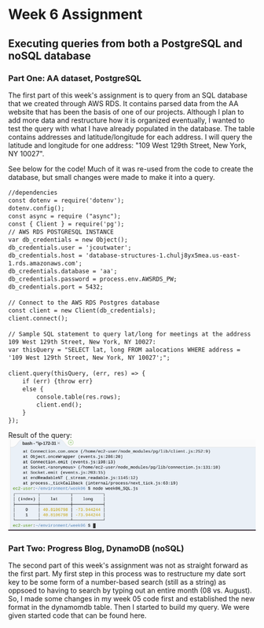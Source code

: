# Week 6 Assignment
## Executing queries from both a PostgreSQL and noSQL database

### Part One: AA dataset, PostgreSQL
The first part of this week's assignment is to query from an SQL database that we created through AWS RDS. It contains parsed data from the AA website that has been the basis of one of our projects. Although I plan to add more data and restructure how it is organized eventually, I wanted to test the query with what I have already populated in the database. The table contains addresses and latitude/longitude for each address. I will query the latitude and longitude for one address: "109 West 129th Street, New York, NY 10027".

See below for the code! Much of it was re-used from the code to create the database, but small changes were made to make it into a query.

    //dependencies
    const dotenv = require('dotenv');
    dotenv.config();
    const async = require ("async"); 
    const { Client } = require('pg');
    // AWS RDS POSTGRESQL INSTANCE
    var db_credentials = new Object();
    db_credentials.user = 'jcoutwater';
    db_credentials.host = 'database-structures-1.chulj8yx5mea.us-east-1.rds.amazonaws.com';
    db_credentials.database = 'aa';
    db_credentials.password = process.env.AWSRDS_PW;
    db_credentials.port = 5432;

    // Connect to the AWS RDS Postgres database
    const client = new Client(db_credentials);
    client.connect();

    // Sample SQL statement to query lat/long for meetings at the address 109 West 129th Street, New York, NY 10027: 
    var thisQuery = "SELECT lat, long FROM aalocations WHERE address = '109 West 129th Street, New York, NY 10027';";

    client.query(thisQuery, (err, res) => {
        if (err) {throw err}
        else {
            console.table(res.rows);
            client.end();
        }
    });
    
Result of the query:
![alt text](https://github.com/joutwater/Data-Structures/blob/master/week06/data/week06_SQL.png)

### Part Two: Progress Blog, DynamoDB (noSQL)
The second part of this week's assignment was not as straight forward as the first part. My first step in this process was to restructure my date sort key to be some form of a number-based search (still as a string) as oppsoed to having to search by typing out an entire month (08 vs. August). So, I made some changes in my week 05 code first and established the new format in the dynamomdb table. Then I started to build my query. We were given started code that can be found here.
